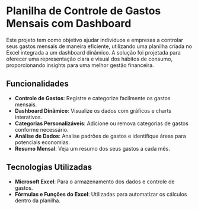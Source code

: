 # Planilha de Controle de Gastos Mensais com Dashboard

Este projeto tem como objetivo ajudar indivíduos e empresas a controlar seus gastos mensais de maneira eficiente, utilizando uma planilha criada no Excel integrada a um dashboard dinâmico. A solução foi projetada para oferecer uma representação clara e visual dos hábitos de consumo, proporcionando insights para uma melhor gestão financeira.

## Funcionalidades

- **Controle de Gastos**: Registre e categorize facilmente os gastos mensais.
- **Dashboard Dinâmico**: Visualize os dados com gráficos e charts interativos.
- **Categorias Personalizáveis**: Adicione ou remova categorias de gastos conforme necessário.
- **Análise de Dados**: Analise padrões de gastos e identifique áreas para potenciais economias.
- **Resumo Mensal**: Veja um resumo dos seus gastos a cada mês.

## Tecnologias Utilizadas

- **Microsoft Excel**: Para o armazenamento dos dados e controle de gastos.
- **Fórmulas e Funções do Excel**: Utilizadas para automatizar os cálculos dentro da planilha.


